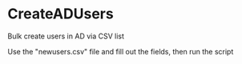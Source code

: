 # CreateADUsers
Bulk create users in AD via CSV list

Use the "newusers.csv" file and fill out the fields, then run the script
